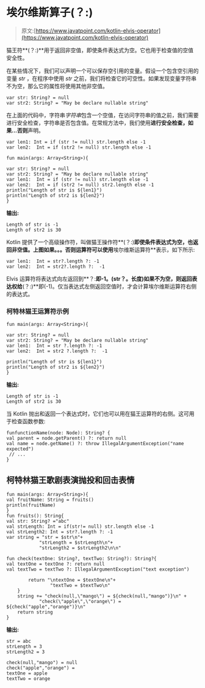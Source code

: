 # 埃尔维斯算子(？:)

> 原文:[https://www.javatpoint.com/kotlin-elvis-operator](https://www.javatpoint.com/kotlin-elvis-operator)

猫王符**(？:)**用于返回非空值，即使条件表达式为空。它也用于检查值的空值安全性。

在某些情况下，我们可以声明一个可以保存空引用的变量。假设一个包含空引用的变量 *str* ，在程序中使用 *str* 之前，我们将检查它的可空性。如果发现变量字符串不为空，那么它的属性将使用其他非空值。

```
var str: String? = null 
var str2: String? = "May be declare nullable string"

```

在上面的代码中，字符串*字符串*包含一个空值，在访问字符串的值之前，我们需要进行安全检查，字符串是否包含值。在常规方法中，我们使用**进行安全检查，如果...否则**声明。

```
var len1: Int = if (str != null) str.length else -1
var len2:  Int = if (str2 != null) str.length else -1

```

```
fun main(args: Array<String>){

var str: String? = null
var str2: String? = "May be declare nullable string"
var len1:  Int = if (str != null) str.length else -1
var len2:  Int = if (str2 != null) str2.length else -1
println("Length of str is ${len1}")
println("Length of str2 is ${len2}")
}

```

**输出:**

```
Length of str is -1
Length of str2 is 30

```

Kotlin 提供了一个高级操作符，叫做猫王操作符**(？:)**即使条件表达式为空，也返回非空值。**上图如果。。。否则**运算符可以使用**埃尔维斯运算符**表示，如下所示:

```
var len1:  Int = str?.length ?: -1
var len2:  Int = str2?.length ?:  -1

```

Elvis 运算符将表达式向左返回到**？:**即-1。(str？。长度)如果不为空，则返回表达权给**(？:)**即(-1)。仅当表达式左侧返回空值时，才会计算埃尔维斯运算符右侧的表达式。

### 柯特林猫王运算符示例

```
fun main(args: Array<String>){

var str: String? = null
var str2: String? = "May be declare nullable string"
var len1:  Int = str ?.length ?: -1
var len2:  Int = str2 ?.length ?:  -1

println("Length of str is ${len1}")
println("Length of str2 is ${len2}")
}

```

**输出:**

```
Length of str is -1
Length of str2 is 30

```

当 Kotlin 抛出和返回一个表达式时，它们也可以用在猫王运算符的右侧。这可用于检查函数参数:

```
funfunctionName(node: Node): String? {
val parent = node.getParent() ?: return null
val name = node.getName() ?: throw IllegalArgumentException("name expected")
 // ...
}

```

## 柯特林猫王歌剧表演抛投和回击表情

```
fun main(args: Array<String>){
val fruitName: String = fruits()
println(fruitName)
}
fun fruits(): String{
val str: String? ="abc"
val strLength: Int = if(str!= null) str.length else -1
val strLength2: Int = str?.length ?: -1
var string = "str = $str\n"+
            "strLength = $strLength\n"+
            "strLength2 = $strLength2\n\n"

fun check(textOne: String?, textTwo: String?): String?{
val textOne = textOne ?: return null
val textTwo = textTwo ?: IllegalArgumentException("text exception")

        return "\ntextOne = $textOne\n"+
                "textTwo = $textTwo\n"
    }
    string += "check(null,\"mango\") = ${check(null,"mango")}\n" +
            "check(\"apple\",\"orange\") = ${check("apple","orange")}\n"
    return string
}

```

**输出:**

```
str = abc
strLength = 3
strLength2 = 3

check(null,"mango") = null
check("apple","orange") = 
textOne = apple
textTwo = orange

```